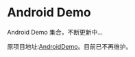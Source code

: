 # Android Demo
Android Demo 集合，不断更新中...

原项目地址:[AndroidDemo](https://github.com/MyLifeMyTravel/AndroidDemo)。目前已不再维护。